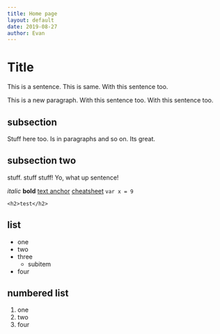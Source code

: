 ```yaml
---
title: Home page
layout: default
date: 2019-08-27
author: Evan
---
```


# Title

This is a sentence.
This is same.
With this sentence too. 

This is a new paragraph. 
With this sentence too. 
With this sentence too. 

## subsection

Stuff here too. 
Is in paragraphs and so on. 
Its great.

## subsection two

stuff. stuff stuff!
Yo, what up sentence!

*italic* 
**bold**
[text anchor](https://lib.uidaho.edu)
[cheatsheet](https://github.com/adam-p/markdown-here/wiki/Markdown-Cheatsheet)
`var x = 9`

```
<h2>test</h2>
```

## list 

- one
- two 
- three
    - subitem
- four

## numbered list 

1. one
5. two 
3. four 
